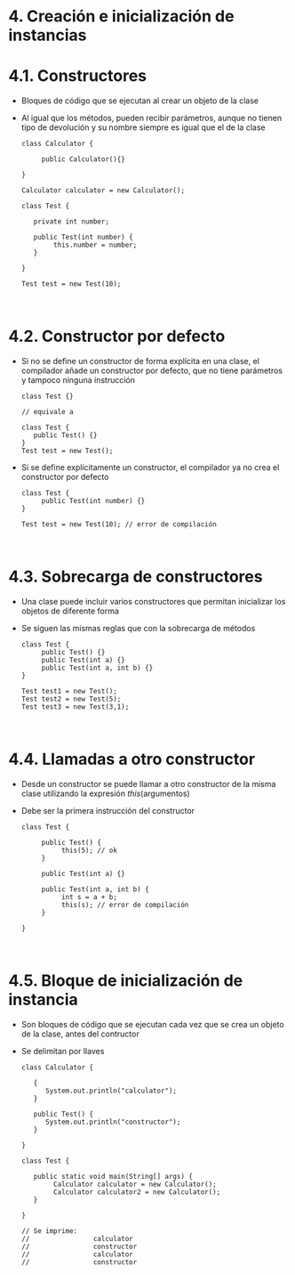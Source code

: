 # 4. Creación e inicialización de instancias

# 4.1. Constructores

- Bloques de código que se ejecutan al crear un objeto de la clase
- Al igual que los métodos, pueden recibir parámetros, aunque no tienen tipo de devolución y su nombre siempre es igual que el de la clase

  ```
  class Calculator {

       public Calculator(){}

  }

  Calculator calculator = new Calculator();

  class Test {

     private int number;

     public Test(int number) {
          this.number = number;
     }

  }

  Test test = new Test(10);
  ```

  <br>

# 4.2. Constructor por defecto

- Si no se define un constructor de forma explícita en una clase, el compilador añade un constructor por defecto, que no tiene parámetros y tampoco ninguna instrucción

  ```
  class Test {}

  // equivale a

  class Test {
     public Test() {}
  }
  Test test = new Test();
  ```

- Si se define explícitamente un constructor, el compilador ya no crea el constructor por defecto

  ```
  class Test {
       public Test(int number) {}
  }

  Test test = new Test(10); // error de compilación
  ```

<br>

# 4.3. Sobrecarga de constructores

- Una clase puede incluir varios constructores que permitan inicializar los objetos de diferente forma
- Se siguen las mismas reglas que con la sobrecarga de métodos

  ```
  class Test {
       public Test() {}
       public Test(int a) {}
       public Test(int a, int b) {}
  }

  Test test1 = new Test();
  Test test2 = new Test(5);
  Test test3 = new Test(3,1);
  ```

<br>

# 4.4. Llamadas a otro constructor

- Desde un constructor se puede llamar a otro constructor de la misma clase utilizando la expresión _this_(argumentos)
- Debe ser la primera instrucción del constructor

  ```
  class Test {

       public Test() {
            this(5); // ok
       }

       public Test(int a) {}

       public Test(int a, int b) {
            int s = a + b;
            this(s); // error de compilación
       }

  }
  ```

<br>

# 4.5. Bloque de inicialización de instancia

- Son bloques de código que se ejecutan cada vez que se crea un objeto de la clase, antes del contructor
- Se delimitan por llaves

  ```
  class Calculator {

     {
        System.out.println("calculator");
     }

     public Test() {
        System.out.println("constructor");
     }

  }

  class Test {

     public static void main(String[] args) {
          Calculator calculator = new Calculator();
          Calculator calculator2 = new Calculator();
     }

  }

  // Se imprime:
  //                calculator
  //                constructor
  //                calculator
  //                constructor
  ```
